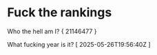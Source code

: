# Fuck the rankings

Who the hell am I?
{ 21146477 }

What fucking year is it?
[ 2025-05-26T19:56:40Z ]
